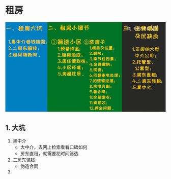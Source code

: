 # 租房

![](./legend/rent/租房概览.png)

## 1. 大坑

1. 黑中介
   - 大中介，去网上检索看看口碑如何
   - 房东直租，就需要花时间筛选
2. 二房东骗钱
   - 伪造合同
3. 